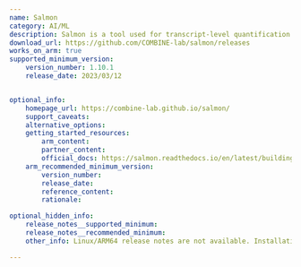```yaml
---
name: Salmon
category: AI/ML
description: Salmon is a tool used for transcript-level quantification from RNA-seq data, which involves computational methods and algorithms that are relevant to artificial intelligence and machine learning applications in bioinformatics.
download_url: https://github.com/COMBINE-lab/salmon/releases
works_on_arm: true
supported_minimum_version:
    version_number: 1.10.1
    release_date: 2023/03/12


optional_info:
    homepage_url: https://combine-lab.github.io/salmon/
    support_caveats:
    alternative_options:
    getting_started_resources:
        arm_content:
        partner_content:
        official_docs: https://salmon.readthedocs.io/en/latest/building.html#installation
    arm_recommended_minimum_version:
        version_number:
        release_date:
        reference_content:
        rationale:

optional_hidden_info:
    release_notes__supported_minimum:
    release_notes__recommended_minimum:
    other_info: Linux/ARM64 release notes are not available. Installation and Testing were done using released tar files.

---
```

